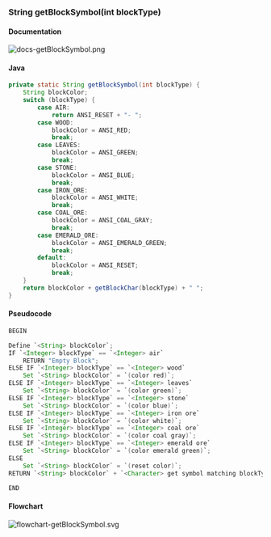 ### String getBlockSymbol(int blockType)

#### Documentation

<img src="./docs/src/docs-getBlockSymbol.png" alt="docs-getBlockSymbol.png"/>

#### Java

```java
private static String getBlockSymbol(int blockType) {
    String blockColor;
    switch (blockType) {
        case AIR:
            return ANSI_RESET + "- ";
        case WOOD:
            blockColor = ANSI_RED;
            break;
        case LEAVES:
            blockColor = ANSI_GREEN;
            break;
        case STONE:
            blockColor = ANSI_BLUE;
            break;
        case IRON_ORE:
            blockColor = ANSI_WHITE;
            break;
        case COAL_ORE:
            blockColor = ANSI_COAL_GRAY;
            break;
        case EMERALD_ORE:
            blockColor = ANSI_EMERALD_GREEN;
            break;
        default:
            blockColor = ANSI_RESET;
            break;
    }
    return blockColor + getBlockChar(blockType) + " ";
}
```

<div style="page-break-after: always;"></div>

#### Pseudocode

```java
BEGIN

Define `<String> blockColor`;
IF `<Integer> blockType` == `<Integer> air`
    RETURN "Empty Block";
ELSE IF `<Integer> blockType` == `<Integer> wood`
    Set `<String> blockColor` = `(color red)`;
ELSE IF `<Integer> blockType` == `<Integer> leaves`
    Set `<String> blockColor` = `(color green)`;
ELSE IF `<Integer> blockType` == `<Integer> stone`
    Set `<String> blockColor` = `(color blue)`;
ELSE IF `<Integer> blockType` == `<Integer> iron ore`
    Set `<String> blockColor` = `(color white)`;
ELSE IF `<Integer> blockType` == `<Integer> coal ore`
    Set `<String> blockColor` = `(color coal gray)`;
ELSE IF `<Integer> blockType` == `<Integer> emerald ore`
    Set `<String> blockColor` = `(color emerald green)`;
ELSE
    Set `<String> blockColor` = `(reset color)`;
RETURN `<String> blockColor` + `<Character> get symbol matching blockType` + " ";

END
```

<div style="page-break-after: always;"></div>

#### Flowchart

<img src="./functions/src/flowchart-getBlockSymbol.svg" alt="flowchart-getBlockSymbol.svg"/>
